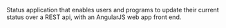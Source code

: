 Status application that enables users and programs to update their current status over a REST api, with an AngularJS web app front end.



